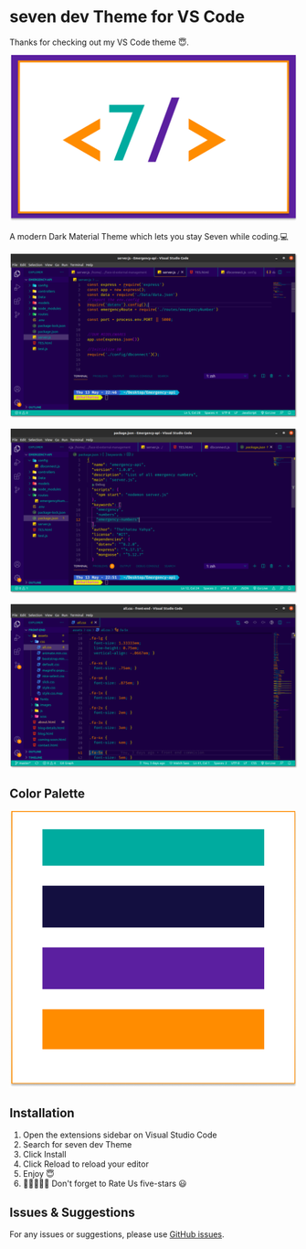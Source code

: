 
# seven dev Theme for VS Code

Thanks for checking out my VS Code theme 😇. 

![Seven Dev Theme Demo](images/icon/logo.png)

A modern Dark Material Theme which lets you stay Seven   while coding.💻


![Seven Dev Theme Demo](images/demo.png)

![Seven Dev Theme Demo](images/demo2.png)

![Seven Dev Theme Demo](images/demo3.png)

## Color Palette
![seven dev theme color pallette](images/icon/plc.png)
## Installation

1. Open the extensions sidebar on Visual Studio Code
1. Search for seven dev Theme
1. Click Install
1. Click Reload to reload your editor
1. Enjoy 😇
1. 🌟🌟🌟🌟🌟 Don't forget to Rate Us five-stars 😃

## Issues & Suggestions

For any issues or suggestions, please use [GitHub issues](https://github.com/thalhatou/sevendev-vscode-theme/issues).
